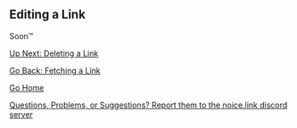 ## Editing a Link
Soon™

[Up Next: Deleting a Link](https://johnjiromanji.github.io/noicepy/delete)

[Go Back: Fetching a Link](https://johnjiromanji.github.io/get)

[Go Home](https://johnjiromanji.github.io/noicepy)

[Questions, Problems, or Suggestions? Report them to the noice.link discord server](https://discord.com/invite/879kJMUgGP)
